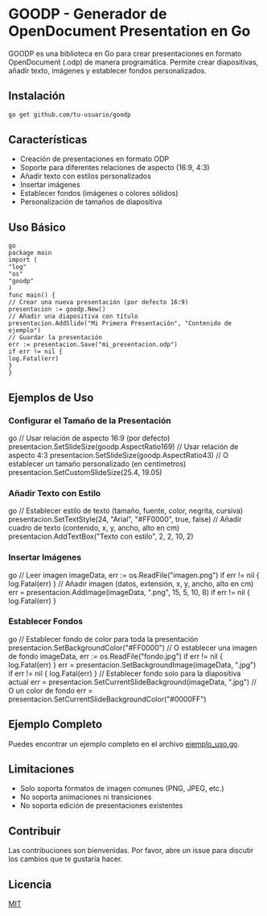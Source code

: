 # GOODP - Generador de OpenDocument Presentation en Go

GOODP es una biblioteca en Go para crear presentaciones en formato OpenDocument (.odp) de manera programática. Permite crear diapositivas, añadir texto, imágenes y establecer fondos personalizados.

## Instalación

```bash
go get github.com/tu-usuario/goodp
```

## Características

- Creación de presentaciones en formato ODP
- Soporte para diferentes relaciones de aspecto (16:9, 4:3)
- Añadir texto con estilos personalizados
- Insertar imágenes
- Establecer fondos (imágenes o colores sólidos)
- Personalización de tamaños de diapositiva

## Uso Básico

```
go
package main
import (
"log"
"os"
"goodp"
)
func main() {
// Crear una nueva presentación (por defecto 16:9)
presentacion := goodp.New()
// Añadir una diapositiva con título
presentacion.AddSlide("Mi Primera Presentación", "Contenido de ejemplo")
// Guardar la presentación
err := presentacion.Save("mi_presentacion.odp")
if err != nil {
log.Fatal(err)
}
}
```

## Ejemplos de Uso

### Configurar el Tamaño de la Presentación

go
// Usar relación de aspecto 16:9 (por defecto)
presentacion.SetSlideSize(goodp.AspectRatio169)
// Usar relación de aspecto 4:3
presentacion.SetSlideSize(goodp.AspectRatio43)
// O establecer un tamaño personalizado (en centímetros)
presentacion.SetCustomSlideSize(25.4, 19.05)

### Añadir Texto con Estilo
go
// Establecer estilo de texto (tamaño, fuente, color, negrita, cursiva)
presentacion.SetTextStyle(24, "Arial", "#FF0000", true, false)
// Añadir cuadro de texto (contenido, x, y, ancho, alto en cm)
presentacion.AddTextBox("Texto con estilo", 2, 2, 10, 2)

### Insertar Imágenes
go
// Leer imagen
imageData, err := os.ReadFile("imagen.png")
if err != nil {
log.Fatal(err)
}
// Añadir imagen (datos, extensión, x, y, ancho, alto en cm)
err = presentacion.AddImage(imageData, ".png", 15, 5, 10, 8)
if err != nil {
log.Fatal(err)
}

### Establecer Fondos
go
// Establecer fondo de color para toda la presentación
presentacion.SetBackgroundColor("#FF0000")
// O establecer una imagen de fondo
imageData, err := os.ReadFile("fondo.jpg")
if err != nil {
log.Fatal(err)
}
err = presentacion.SetBackgroundImage(imageData, ".jpg")
if err != nil {
log.Fatal(err)
}
// Establecer fondo solo para la diapositiva actual
err = presentacion.SetCurrentSlideBackground(imageData, ".jpg")
// O un color de fondo
err = presentacion.SetCurrentSlideBackgroundColor("#0000FF")

## Ejemplo Completo

Puedes encontrar un ejemplo completo en el archivo [ejemplo_uso.go](example/ejemplo_uso.go).

## Limitaciones

- Solo soporta formatos de imagen comunes (PNG, JPEG, etc.)
- No soporta animaciones ni transiciones
- No soporta edición de presentaciones existentes

## Contribuir

Las contribuciones son bienvenidas. Por favor, abre un issue para discutir los cambios que te gustaría hacer.

## Licencia

[MIT](LICENSE)